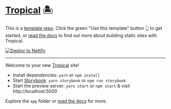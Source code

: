 # [Tropical](https://tropicaljs.netlify.app/) 🏝

This is a [template repo](https://github.blog/2019-06-06-generate-new-repositories-with-repository-templates/). Click the green "Use this template" button 👆 to get started, or [read the docs](https://tropical.js.org/) to find out more about building static sites with Tropical.

[![Deploy to Netlify](https://www.netlify.com/img/deploy/button.svg)](https://app.netlify.com/start/deploy?repository=https://github.com/bensmithett/tropical)

---

Welcome to your new [Tropical](https://tropical.js.org/) site!

- Install dependencies: `yarn` or `npm install`
- Start [Storybook](https://storybook.js.org/): `yarn storybook` or `npm run storybook`
- Start the preview server: `yarn start` or `npm start` & visit http://localhost:5000

Explore the `app` folder or [read the docs](https://tropical.js.org/) for more.
